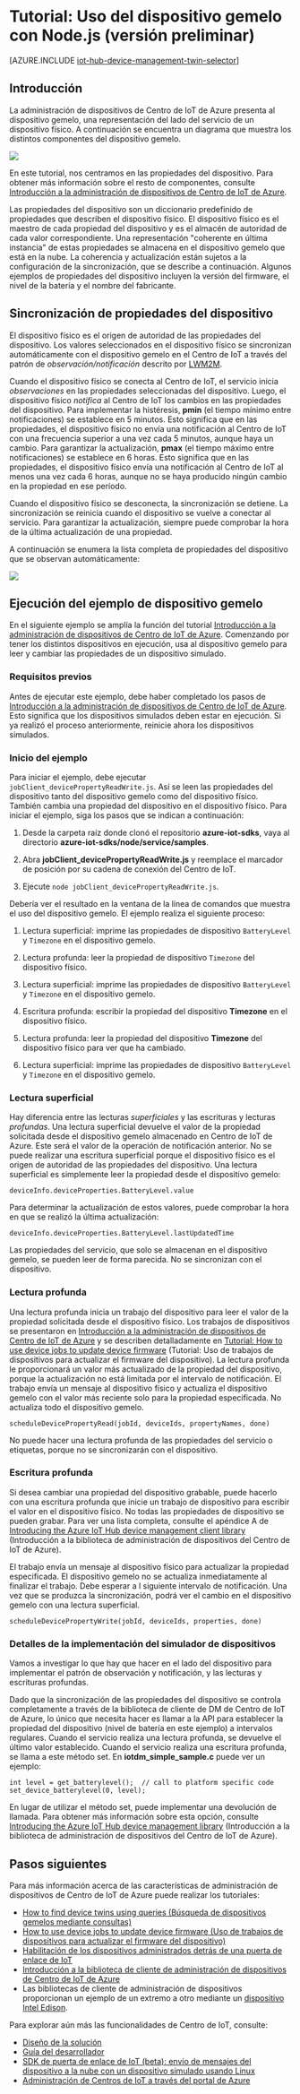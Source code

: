 <properties
	pageTitle="Administración de dispositivos gemelos desde Centro de IoT | Microsoft Azure"
	description="Tutorial de Centro de IoT de Azure para la administración de dispositivos que describen cómo utilizar dispositivos gemelos."
	services="iot-hub"
	documentationCenter=".net"
	authors="juanjperez"
	manager="timlt"
	editor=""/>

<tags
 ms.service="iot-hub"
 ms.devlang="dotnet"
 ms.topic="article"
 ms.tgt_pltfrm="na"
 ms.workload="na"
 ms.date="04/29/2016"
 ms.author="juanpere"/>

# Tutorial: Uso del dispositivo gemelo con Node.js (versión preliminar)

[AZURE.INCLUDE [iot-hub-device-management-twin-selector](../../includes/iot-hub-device-management-twin-selector.md)]

## Introducción

La administración de dispositivos de Centro de IoT de Azure presenta al dispositivo gemelo, una representación del lado del servicio de un dispositivo físico. A continuación se encuentra un diagrama que muestra los distintos componentes del dispositivo gemelo.

![][img-twin]

En este tutorial, nos centramos en las propiedades del dispositivo. Para obtener más información sobre el resto de componentes, consulte [Introducción a la administración de dispositivos de Centro de IoT de Azure][lnk-dm-overview].

Las propiedades del dispositivo son un diccionario predefinido de propiedades que describen el dispositivo físico. El dispositivo físico es el maestro de cada propiedad del dispositivo y es el almacén de autoridad de cada valor correspondiente. Una representación "coherente en última instancia" de estas propiedades se almacena en el dispositivo gemelo que está en la nube. La coherencia y actualización están sujetos a la configuración de la sincronización, que se describe a continuación. Algunos ejemplos de propiedades del dispositivo incluyen la versión del firmware, el nivel de la batería y el nombre del fabricante.

## Sincronización de propiedades del dispositivo

El dispositivo físico es el origen de autoridad de las propiedades del dispositivo. Los valores seleccionados en el dispositivo físico se sincronizan automáticamente con el dispositivo gemelo en el Centro de IoT a través del patrón de *observación/notificación* descrito por [LWM2M][lnk-lwm2m].

Cuando el dispositivo físico se conecta al Centro de IoT, el servicio inicia *observaciones* en las propiedades seleccionadas del dispositivo. Luego, el dispositivo físico *notifica* al Centro de IoT los cambios en las propiedades del dispositivo. Para implementar la histéresis, **pmin** (el tiempo mínimo entre notificaciones) se establece en 5 minutos. Esto significa que en las propiedades, el dispositivo físico no envía una notificación al Centro de IoT con una frecuencia superior a una vez cada 5 minutos, aunque haya un cambio. Para garantizar la actualización, **pmax** (el tiempo máximo entre notificaciones) se establece en 6 horas. Esto significa que en las propiedades, el dispositivo físico envía una notificación al Centro de IoT al menos una vez cada 6 horas, aunque no se haya producido ningún cambio en la propiedad en ese período.

Cuando el dispositivo físico se desconecta, la sincronización se detiene. La sincronización se reinicia cuando el dispositivo se vuelve a conectar al servicio. Para garantizar la actualización, siempre puede comprobar la hora de la última actualización de una propiedad.

A continuación se enumera la lista completa de propiedades del dispositivo que se observan automáticamente:

![][img-observed]

## Ejecución del ejemplo de dispositivo gemelo

En el siguiente ejemplo se amplía la función del tutorial [Introducción a la administración de dispositivos de Centro de IoT de Azure][lnk-get-started]. Comenzando por tener los distintos dispositivos en ejecución, usa al dispositivo gemelo para leer y cambiar las propiedades de un dispositivo simulado.

### Requisitos previos 

Antes de ejecutar este ejemplo, debe haber completado los pasos de [Introducción a la administración de dispositivos de Centro de IoT de Azure][lnk-get-started]. Esto significa que los dispositivos simulados deben estar en ejecución. Si ya realizó el proceso anteriormente, reinicie ahora los dispositivos simulados.

### Inicio del ejemplo

Para iniciar el ejemplo, debe ejecutar ```jobClient_devicePropertyReadWrite.js```. Así se leen las propiedades del dispositivo tanto del dispositivo gemelo como del dispositivo físico. También cambia una propiedad del dispositivo en el dispositivo físico. Para iniciar el ejemplo, siga los pasos que se indican a continuación:

1.  Desde la carpeta raíz donde clonó el repositorio **azure-iot-sdks**, vaya al directorio **azure-iot-sdks/node/service/samples**.

2.  Abra **jobClient\_devicePropertyReadWrite.js** y reemplace el marcador de posición por su cadena de conexión del Centro de IoT.

2.  Ejecute `node jobClient_devicePropertyReadWrite.js`.

Debería ver el resultado en la ventana de la línea de comandos que muestra el uso del dispositivo gemelo. El ejemplo realiza el siguiente proceso:

1.  Lectura superficial: imprime las propiedades de dispositivo `BatteryLevel` y `Timezone` en el dispositivo gemelo.

2.  Lectura profunda: leer la propiedad de dispositivo `Timezone` del dispositivo físico.

3. Lectura superficial: imprime las propiedades de dispositivo `BatteryLevel` y `Timezone` en el dispositivo gemelo.

4.  Escritura profunda: escribir la propiedad del dispositivo **Timezone** en el dispositivo físico.

5.  Lectura profunda: leer la propiedad del dispositivo **Timezone** del dispositivo físico para ver que ha cambiado.

6.  Lectura superficial: imprime las propiedades de dispositivo `BatteryLevel` y `Timezone` en el dispositivo gemelo.

### Lectura superficial

Hay diferencia entre las lecturas *superficiales* y las escrituras y lecturas *profundas*. Una lectura superficial devuelve el valor de la propiedad solicitada desde el dispositivo gemelo almacenado en Centro de IoT de Azure. Este será el valor de la operación de notificación anterior. No se puede realizar una escritura superficial porque el dispositivo físico es el origen de autoridad de las propiedades del dispositivo. Una lectura superficial es simplemente leer la propiedad desde el dispositivo gemelo:

```
deviceInfo.deviceProperties.BatteryLevel.value
```

Para determinar la actualización de estos valores, puede comprobar la hora en que se realizó la última actualización:

```
deviceInfo.deviceProperties.BatteryLevel.lastUpdatedTime
```

Las propiedades del servicio, que solo se almacenan en el dispositivo gemelo, se pueden leer de forma parecida. No se sincronizan con el dispositivo.

### Lectura profunda

Una lectura profunda inicia un trabajo del dispositivo para leer el valor de la propiedad solicitada desde el dispositivo físico. Los trabajos de dispositivos se presentaron en [Introducción a la administración de dispositivos de Centro de IoT de Azure][lnk-dm-overview] y se describen detalladamente en [Tutorial: How to use device jobs to update device firmware][lnk-dm-jobs] (Tutorial: Uso de trabajos de dispositivos para actualizar el firmware del dispositivo). La lectura profunda le proporcionará un valor más actualizado de la propiedad del dispositivo, porque la actualización no está limitada por el intervalo de notificación. El trabajo envía un mensaje al dispositivo físico y actualiza el dispositivo gemelo con el valor más reciente solo para la propiedad especificada. No actualiza todo el dispositivo gemelo.

```
scheduleDevicePropertyRead(jobId, deviceIds, propertyNames, done)
```

No puede hacer una lectura profunda de las propiedades del servicio o etiquetas, porque no se sincronizarán con el dispositivo.

### Escritura profunda

Si desea cambiar una propiedad del dispositivo grabable, puede hacerlo con una escritura profunda que inicie un trabajo de dispositivo para escribir el valor en el dispositivo físico. No todas las propiedades de dispositivo se pueden grabar. Para ver una lista completa, consulte el apéndice A de [Introducing the Azure IoT Hub device management client library][lnk-dm-library] (Introducción a la biblioteca de administración de dispositivos del Centro de IoT de Azure).

El trabajo envía un mensaje al dispositivo físico para actualizar la propiedad especificada. El dispositivo gemelo no se actualiza inmediatamente al finalizar el trabajo. Debe esperar a l siguiente intervalo de notificación. Una vez que se produzca la sincronización, podrá ver el cambio en el dispositivo gemelo con una lectura superficial.

```
scheduleDevicePropertyWrite(jobId, deviceIds, properties, done)
```

### Detalles de la implementación del simulador de dispositivos

Vamos a investigar lo que hay que hacer en el lado del dispositivo para implementar el patrón de observación y notificación, y las lecturas y escrituras profundas.

Dado que la sincronización de las propiedades del dispositivo se controla completamente a través de la biblioteca de cliente de DM de Centro de IoT de Azure, lo único que necesita hacer es llamar a la API para establecer la propiedad del dispositivo (nivel de batería en este ejemplo) a intervalos regulares. Cuando el servicio realiza una lectura profunda, se devuelve el último valor establecido. Cuando el servicio realiza una escritura profunda, se llama a este método set. En **iotdm\_simple\_sample.c** puede ver un ejemplo:

```
int level = get_batterylevel();  // call to platform specific code 
set_device_batterylevel(0, level);
```

En lugar de utilizar el método set, puede implementar una devolución de llamada. Para obtener más información sobre esta opción, consulte [Introducing the Azure IoT Hub device management library][lnk-dm-library] (Introducción a la biblioteca de administración de dispositivos del Centro de IoT de Azure).

## Pasos siguientes

Para más información acerca de las características de administración de dispositivos de Centro de IoT de Azure puede realizar los tutoriales:

- [How to find device twins using queries (Búsqueda de dispositivos gemelos mediante consultas)][lnk-tutorial-queries]
- [How to use device jobs to update device firmware (Uso de trabajos de dispositivos para actualizar el firmware del dispositivo)][lnk-tutorial-jobs]
- [Habilitación de los dispositivos administrados detrás de una puerta de enlace de IoT][lnk-dm-gateway]
- [Introducción a la biblioteca de cliente de administración de dispositivos de Centro de IoT de Azure][lnk-library-c]
- Las bibliotecas de cliente de administración de dispositivos proporcionan un ejemplo de un extremo a otro mediante un [dispositivo Intel Edison][lnk-edison].

Para explorar aún más las funcionalidades de Centro de IoT, consulte:

- [Diseño de la solución][lnk-design]
- [Guía del desarrollador][lnk-devguide]
- [SDK de puerta de enlace de IoT (beta): envío de mensajes del dispositivo a la nube con un dispositivo simulado usando Linux][lnk-gateway]
- [Administración de Centros de IoT a través del portal de Azure][lnk-portal]

<!-- images and links -->
[img-twin]: media/iot-hub-device-management-device-twin/image1.png
[img-observed]: media/iot-hub-device-management-device-twin/image2.png

[lnk-lwm2m]: http://technical.openmobilealliance.org/Technical/technical-information/release-program/current-releases/oma-lightweightm2m-v1-0
[lnk-dm-overview]: iot-hub-device-management-overview.md
[lnk-dm-library]: iot-hub-device-management-library.md
[lnk-get-started]: iot-hub-device-management-get-started.md
[lnk-tutorial-queries]: iot-hub-device-management-device-query.md
[lnk-dm-jobs]: iot-hub-device-management-device-jobs.md
[lnk-edison]: https://github.com/Azure/azure-iot-sdks/tree/dmpreview/c/iotdm_client/samples/iotdm_edison_sample

[lnk-tutorial-queries]: iot-hub-device-management-device-query.md
[lnk-tutorial-jobs]: iot-hub-device-management-device-jobs.md
[lnk-dm-gateway]: iot-hub-gateway-device-management.md
[lnk-library-c]: iot-hub-device-management-library.md

[lnk-design]: iot-hub-guidance.md
[lnk-devguide]: iot-hub-devguide.md
[lnk-gateway]: iot-hub-linux-gateway-sdk-simulated-device.md
[lnk-portal]: iot-hub-manage-through-portal.md

<!---HONumber=AcomDC_0713_2016-->